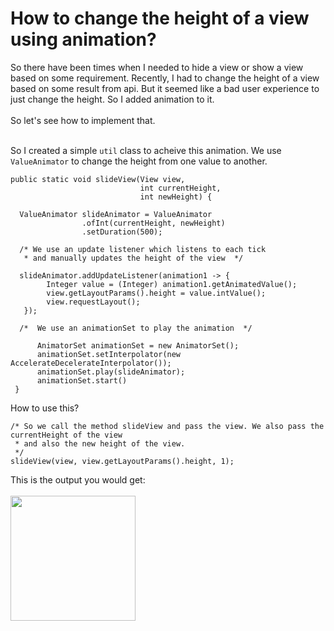 # How to change the height of a view using animation?

So there have been times when I needed to hide a view or show a view based on some requirement. Recently, I had to change the height of a view based on some result from api. But it seemed like a bad user experience to just change the height. So I added animation to it.</br></br> So let's see how to implement that.</br></br>


So I created a simple ```util``` class to acheive this animation. We use ```ValueAnimator``` to change the height from one value to another.
```
public static void slideView(View view,
                             int currentHeight,
                             int newHeight) {

  ValueAnimator slideAnimator = ValueAnimator
                .ofInt(currentHeight, newHeight)
                .setDuration(500);

  /* We use an update listener which listens to each tick 
   * and manually updates the height of the view  */
   
  slideAnimator.addUpdateListener(animation1 -> {
        Integer value = (Integer) animation1.getAnimatedValue();
        view.getLayoutParams().height = value.intValue();
        view.requestLayout();
   });

  /*  We use an animationSet to play the animation  */
  
      AnimatorSet animationSet = new AnimatorSet();
      animationSet.setInterpolator(new AccelerateDecelerateInterpolator());
      animationSet.play(slideAnimator);
      animationSet.start()
 }
```    

How to use this?
```
/* So we call the method slideView and pass the view. We also pass the currentHeight of the view 
 * and also the new height of the view.
 */
slideView(view, view.getLayoutParams().height, 1);
```

This is the output you would get:</br></br>
<img src="https://github.com/anitaa1990/Today-I-Learned/blob/master/media/android_slide_anim.gif" width="200" style="max-width:100%;">



